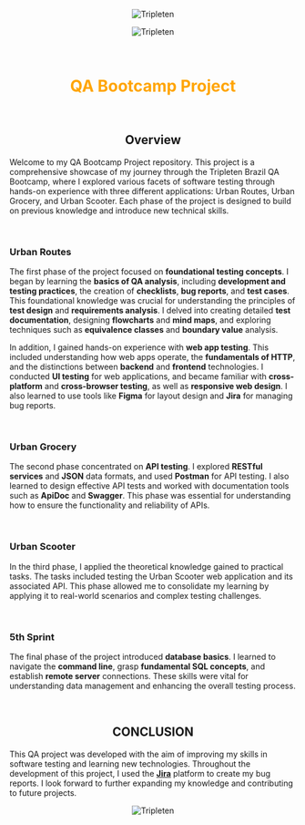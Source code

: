 <div align="center">

![Tripleten](https://uspto.report/TM/98041965/mark)


![Tripleten](https://media.licdn.com/dms/image/D5612AQFoqE2L_kJhjA/article-cover_image-shrink_720_1280/0/1713380963874?e=2147483647&v=beta&t=tYud7Djt_oalBXejysxB5CCWCrVXI1rn6ZZ_Jr0Putc)


</div>

&nbsp;

<div align="center">

# <span style="color:orange"> QA Bootcamp Project </span>




&nbsp;

## Overview
</div>

Welcome to my QA Bootcamp Project repository. This project is a comprehensive showcase of my journey through the Tripleten Brazil QA Bootcamp, where I explored various facets of software testing through hands-on experience with three different applications: Urban Routes, Urban Grocery, and Urban Scooter. Each phase of the project is designed to build on previous knowledge and introduce new technical skills.

&nbsp;

### Urban Routes
The first phase of the project focused on **foundational testing concepts**. I began by learning the **basics of QA analysis**, including **development and testing practices**, the creation of **checklists**, **bug reports**, and **test cases**. This foundational knowledge was crucial for understanding the principles of **test design** and **requirements analysis**. I delved into creating detailed **test documentation**, designing **flowcharts** and **mind maps**, and exploring techniques such as **equivalence classes** and **boundary value** analysis.

In addition, I gained hands-on experience with **web app testing**. This included understanding how web apps operate, the **fundamentals of HTTP**, and the distinctions between **backend** and **frontend** technologies. I conducted **UI testing** for web applications, and became familiar with **cross-platform** and **cross-browser testing**, as well as **responsive web design**. I also learned to use tools like **Figma** for layout design and **Jira** for managing bug reports.


&nbsp;

### Urban Grocery
The second phase concentrated on **API testing**. I explored **RESTful services** and **JSON** data formats, and used **Postman** for API testing. I also learned to design effective API tests and worked with documentation tools such as **ApiDoc** and **Swagger**. This phase was essential for understanding how to ensure the functionality and reliability of APIs.


&nbsp;


### Urban Scooter
In the third phase, I applied the theoretical knowledge gained to practical tasks. The tasks included testing the Urban Scooter web application and its associated API. This phase allowed me to consolidate my learning by applying it to real-world scenarios and complex testing challenges.


&nbsp;



### 5th Sprint
The final phase of the project introduced **database basics**. I learned to navigate the **command line**, grasp **fundamental SQL concepts**, and establish **remote server** connections. These skills were vital for understanding data management and enhancing the overall testing process.
  
<div align="center">


  &nbsp;

## **CONCLUSION**

</div>



This QA project was developed with the aim of improving my skills in software testing and learning new technologies. Throughout the development of this project, I used the **[Jira](https://angela-ribeiro.atlassian.net/jira/projects?selectedProjectType=software)** platform to create my bug reports. I look forward to further expanding my knowledge and contributing to future projects. 

<div align="center">

![Tripleten](https://d1h6w5f3g2yoyh.cloudfront.net/usa-main/tild6163-3230-4561-b034-623337663330__qa.png.webp)

</div>
